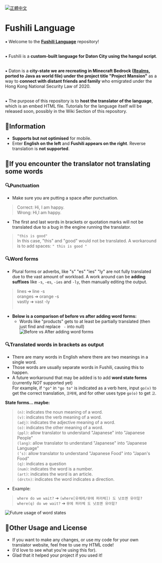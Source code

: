 [![正體中文](https://img.shields.io/badge/lang-中文--Hans-red.svg)](https://github.com/ryaeung/fushili/blob/main/README.zh-Hans.md)

# Fushili Language

▪️ Welcome to the **[Fushili Language](https://project-mansion.fandom.com/zh-hk/wiki/%E8%BC%94%E8%A5%BF%E9%87%8C%E8%AA%9E)**  repository! <br><br>

▪️ Fushili is a **custom-built language for Daton City using the hangul script**.<br><br>

▪️ Daton is a **city-state we are recreating in Minecraft Bedrock ([Realms](https://realms.gg/J5gUEa62Yss), ported to Java as world file) under the project title "Project Mansion"** as a way to **connect with distant friends and family** who emigrated under the Hong Kong National Security Law of 2020. <br><br>

▪️ The purpose of this repository is to **host the translator of the language**, which is an embed HTML file. Tutorials for the language itself will be released soon, possibly in the Wiki Section of this repository.

## 🌸Information
- **Supports but not optimised** for mobile.<br>
- Enter **English on the left** and **Fushili appears on the right**. Reverse translation is **not supported**.

## 🌸If you encounter the translator not translating some words
### 🔍Punctuation
- Make sure you are putting a space after punctuation.<br>
> Correct: Hi, I am happy.<br>
> Wrong: Hi,I am happy.
- The first and last words in brackets or quotation marks will not be translated due to a bug in the engine running the translator.
> `"this is good"`<br>
> In this case, "this" and "good" would not be translated. A workaround is to add spaces: `" this is good "`

### 🔍Word forms
- Plural forms or adverbs, like "s" "es" "ies" "ly" are not fully translated due to the vast amount of workload. A work around can be **adding suffixes** like `-s`, `-es`, `-ies` and `-ly`, then manually editing the output.<br>
> lines ➔ line -s <br> 
> oranges ➔ orange -s <br>
> vastly ➔ vast -ly <br><br>

- **Below is a comparison of before vs after adding word forms:**<br>
  -  Words like "products" gets to at least be partially translated (then just find and replace ` -` into null)
![Before vs After adding word forms](https://cdn.discordapp.com/attachments/1102284286880645165/1110140409163808858/2023-05-22_5.41.33.png)
                                                                                                                                  

### 🔍Translated words in brackets as output
- There are many words in English where there are two meanings in a single word.<br>
- Those words are usually separate words in Fushili, causing this to happen.<br>
- A future workaround that may be added is to add **word state forms** (currently <em> NOT </em> supported yet)<br>
For example, if `"go"` in `"go to"` is indicated as a verb here, input `go(v)` to get the correct translation, `코레에`, and for other uses type `go(o)` to get `고`.

**State forms... maybe:** <br>
  >   `(n)`: indicates the noun meaning of a word.<br>
  >   `(v)`: indicates the verb meaning of a word.<br>
  >   `(adj)`: indicates the adjective meaning of a word.<br>
  >   `(o)`: indicates the other meaning of a word.<br>
  >   `(ppl)`: allow translator to understand "Japanese" into "Japanese People"<br>
  >   `(lang)`: allow translator to understand "Japanese" into "Japanese Language"<br>
  >   `(’s)`: allow translator to understand "Japanese Food" into "Japan's Food"<br>
  >   `(q)`: indicates a question<br>
  >   `(num)`: indicates the word is a number.<br>
  >   `(art)`: indicates the word is an article.<br>
  >   `(drctn)`: indicates the word indicates a direction.<br>

- Example:<br>
> `where do we wait?` ➔ `(where[유헤레/뮤에 퍼라체]) 도 낫초멘 유아잍?`<br>
> `where(q) do we wait?` ➔ `뮤에 퍼라체 도 낫초멘 유아잍?`<br>

![Future usage of word states](https://cdn.discordapp.com/attachments/1102284286880645165/1110159045433774100/2023-05-22_6.55.36.png)

## 🌸Other Usage and License
- If you want to make any changes, or use my code for your own translator website, feel free to use my HTML code!<br>
- (I'd love to see what you're using this for). <br>
- Glad that it helped your project if you used it!
